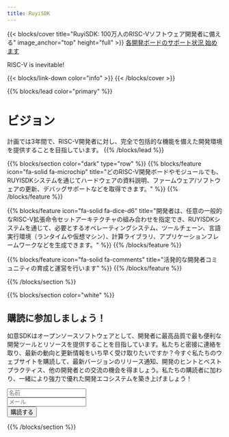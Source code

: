 ```yaml
---
title: RuyiSDK
---
```


{{< blocks/cover title="RuyiSDK: 100万人のRISC-Vソフトウェア開発者に備える" image_anchor="top" height="full" >}}
<a class="btn btn-lg btn-primary me-3 mb-4" href="/ja/supported">
 各開発ボードのサポート状況 <i class="fas fa-arrow-alt-circle-right ms-2"></i>
</a>
<a class="btn btn-lg btn-secondary me-3 mb-4" href="https://github.com/ruyisdk">
  始めます <i class="fab fa-github ms-2 "></i>
</a>
<p class="lead mt-5">RISC-V is inevitable!</p>
{{< blocks/link-down color="info" >}}
{{< /blocks/cover >}}


{{% blocks/lead color="primary" %}}
# ビジョン

計画では3年間で、RISC-V開発者に対し、完全で包括的な機能を備えた開発環境を提供することを目指しています。
{{% /blocks/lead %}}


{{% blocks/section color="dark" type="row" %}}
{{% blocks/feature icon="fa-solid fa-microchip" title="どのRISC-V開発ボードやモジュールでも、RUYISDKシステムを通じてハードウェアの資料説明、ファームウェア/ソフトウェアの更新、デバッグサポートなどを取得できます。" %}}
{{% /blocks/feature %}}


{{% blocks/feature icon="fa-solid fa-dice-d6" title="開発者は、任意の一般的なRISC-V拡張命令セットアーキテクチャの組み合わせを指定でき、RUYISDKシステムを通じて、必要とするオペレーティングシステム、ツールチェーン、言語実行環境（ランタイムや仮想マシン）、計算ライブラリ、アプリケーションフレームワークなどを生成できます。" %}}
{{% /blocks/feature %}}


{{% blocks/feature icon="fa-solid fa-comments" title="活発的な開発者コミュニティの育成と運営を行います" %}}
{{% /blocks/feature %}}


{{% /blocks/section %}}

{{% blocks/section color="white" %}}
<div class="newsletter-subscribe mt-5 container">
        <div class="container">
            <div class="intro">
                <h2 class="text-center newsletter">購読に参加しましょう！</h2>
                <p class="text-center">
                如意SDKはオープンソースソフトウェアとして、開発者に最高品質で最も便利な開発ツールとリソースを提供することを目指しています。私たちと密接に連絡を取り、最新の動向と更新情報をいち早く受け取りたいですか？今すぐ私たちのウェブサイトを購読して、最新バージョンのリリース通知、開発のヒントとベストプラクティス、他の開発者との交流の機会を得ましょう。私たちの購読者に加わり、一緒により強力で優れた開発エコシステムを築き上げましょう！ </p>
            </div>
            <form class="form-inline" method="post"  action="https://fabform.io/f/pFPStcS">
              <div class="form-group"><input class="form-control" type="name" name="fullName" placeholder="名前"></div>
                <div class="form-group"><input class="form-control" type="email" name="email" placeholder="メール"></div>
                <div class="form-group"><button class="btn btn-primary" type="submit">購読する</button></div>
            </form>
        </div>
    </div>
{{% /blocks/section %}}
